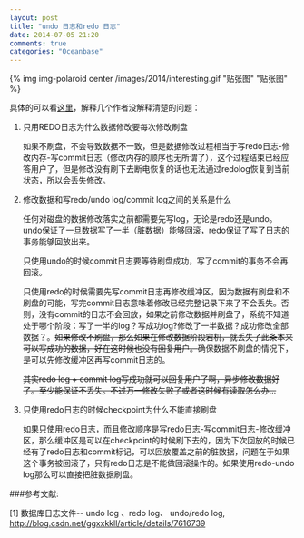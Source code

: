 ```yaml
---
layout: post
title: "undo 日志和redo 日志"
date: 2014-07-05 21:20
comments: true
categories: "Oceanbase"
---
```


{% img img-polaroid center /images/2014/interesting.gif "贴张图" "贴张图" %}

  具体的可以看[这里][1]，解释几个作者没解释清楚的问题：

1. 只用REDO日志为什么数据修改要每次修改刷盘

	如果不刷盘，不会导致数据不一致，但是数据修改过程相当于写redo日志-修改内存-写commit日志（修改内存的顺序也无所谓了），这个过程结束已经应答用户了，但是修改没有刷下去断电恢复的话也无法通过redolog恢复到当前状态，所以会丢失修改。

2. 修改数据和写redo/undo log/commit log之间的关系是什么

	任何对磁盘的数据修改落实之前都需要先写log，无论是redo还是undo。undo保证了一旦数据写了一半（脏数据）能够回滚，redo保证了写了日志的事务能够回放出来。

	只使用undo的时候commit日志要等待刷盘成功，写了commit的事务不会再回滚。

	只使用redo的时候需要先写commit日志再修改缓冲区，因为数据有刷盘和不刷盘的可能，写完commit日志意味着修改已经完整记录下来了不会丢失。否则，没有commit的日志不会回放，如果之前修改数据并刷盘了，系统不知道处于哪个阶段：写了一半的log？写成功log?修改了一半数据？成功修改全部数据？。~~如果修改不刷盘，那么如果在修改数据阶段宕机，就丢失了此条本来可以写成功的数据，好在这时候也没有回复用户。~~确保数据不刷盘的情况下，是可以先修改缓冲区再写commit日志的。

	~~其实redo log + commit log写成功就可以回复用户了啊，异步修改数据好了。至少能保证不丢失。不过万一修改失败了或者这时候有读取怎么办...~~ 

3. 只使用redo日志的时候checkpoint为什么不能直接刷盘

	如果只使用redo日志，而且修改顺序是写redo日志-写commit日志-修改缓冲区，那么缓冲区是可以在checkpoint的时候刷下去的，因为下次回放的时候已经有了redo日志和commit标记，可以回放覆盖之前的脏数据，问题在于如果这个事务被回滚了，只有redo日志是不能做回滚操作的。如果使用redo-undo log那么可以直接把脏数据刷盘。

[1]: http://blog.csdn.net/ggxxkkll/article/details/7616739 "数据库日志文件-- undo log 、redo log、 undo/redo log"

###参考文献:

  \[1] 数据库日志文件-- undo log 、redo log、 undo/redo log, <http://blog.csdn.net/ggxxkkll/article/details/7616739>
